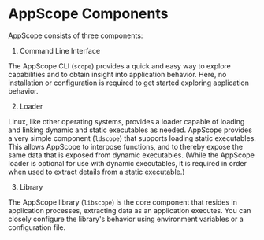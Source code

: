 # AppScope Components

AppScope consists of three components:

1. Command Line Interface

  The AppScope CLI (`scope`) provides a quick and easy way to explore capabilities and to obtain insight into application behavior. Here, no installation or configuration is required to get started exploring application behavior.
  
2. Loader

  Linux, like other operating systems, provides a loader capable of loading and linking dynamic and static executables as needed. AppScope provides a very simple component (`ldscope`) that supports loading static executables. This allows AppScope to interpose functions, and to thereby expose the same data that is exposed from dynamic executables. (While the AppScope loader is optional for use with dynamic executables, it is required in order when used to extract details from a static executable.)

3. Library

  The AppScope library (`libscope`) is the core component that resides in application processes, extracting data as an application executes. You can closely configure the library's behavior using environment variables or a configuration file.
